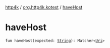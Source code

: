 [http4k](../index.md) / [org.http4k.kotest](index.md) / [haveHost](./have-host.md)

# haveHost

`fun haveHost(expected: `[`String`](https://kotlinlang.org/api/latest/jvm/stdlib/kotlin/-string/index.html)`): Matcher<`[`Uri`](../org.http4k.core/-uri/index.md)`>`